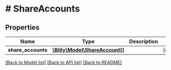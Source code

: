 # # ShareAccounts

## Properties

Name | Type | Description | Notes
------------ | ------------- | ------------- | -------------
**share_accounts** | [**\Bitly\Model\ShareAccount[]**](ShareAccount.md) |  | [optional]

[[Back to Model list]](../../README.md#models) [[Back to API list]](../../README.md#endpoints) [[Back to README]](../../README.md)

